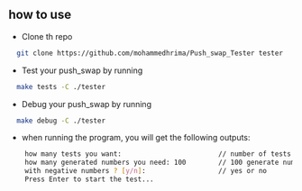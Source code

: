 
## how to use

- Clone th repo
```bash
  git clone https://github.com/mohammedhrima/Push_swap_Tester tester
```

- Test your push_swap by running 
```bash
  make tests -C ./tester
```

- Debug your push_swap by running 
```bash
  make debug -C ./tester
```


- when running the program, you will get the following outputs:
```bash
    how many tests you want:                        // number of tests 
    how many generated numbers you need: 100        // 100 generate number
    with negative numbers ? [y/n]:                  // yes or no
    Press Enter to start the test...
```




